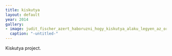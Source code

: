 ```yaml
---
title: kiskutya
layout: default
year: 2014
gallery:
- image: judit_fischer_azert_haboruzni_hogy_kiskutya_alaku_legyen_az_orszag_2007-788x525.jpg
  caption: "-untitled-"
---
```


Kiskutya project.